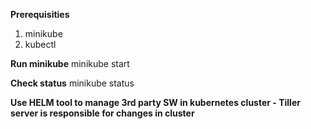 **Prerequisities**
1. minikube
2. kubectl

**Run minikube**
minikube start

**Check status**
minikube status

**Use HELM tool to manage 3rd party SW in kubernetes cluster - Tiller server is responsible for changes in cluster**